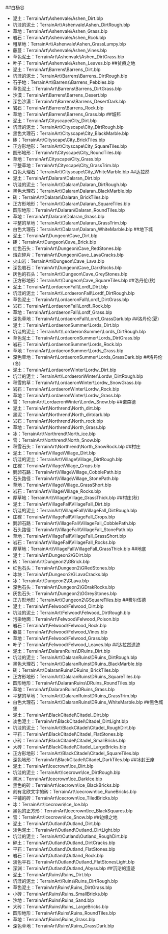##白杨谷
 * 泥土：TerrainArt\Ashenvale\Ashen_Dirt.blp
 * 坑洼的泥土：TerrainArt\Ashenvale\Ashen_DirtRough.blp
 * 草地：TerrainArt\Ashenvale\Ashen_Grass.blp
 * 岩石：TerrainArt\Ashenvale\Ashen_Rcok.blp
 * 粗草地：TerrainArt\Ashenvale\Ashen_GrassLumpy.blp
 * 藤蔓：TerrainArt\Ashenvale\Ashen_Vines.blp
 * 草色泥土：TerrainArt\Ashenvale\Ashen_DirtGrass.blp
 * 叶子：TerrainArt\Ashenvale\Ashen_Leaves.blp
##贫瘠之地
 * 泥土：TerrainArt\Barrens\Barrens_Dirt.blp
 * 坑洼的泥土：TerrainArt\Barrens\Barrens_DirtRough.blp
 * 石子地：TerrainArt\Barrens\Barrens_Pebbles.blp
 * 草色泥土：TerrainArt\Barrens\Barrens_DirtGrass.blp
 * 沙漠：TerrainArt\Barrens\Barrens_Desert.blp
 * 深色沙漠：TerrainArt\Barrens\Barrens_DesertDark.blp
 * 岩石：TerrainArt\Barrens\Barrens_Rock.blp
 * 草地：TerrainArt\Barrens\Barrens_Grass.blp
##城邦
 * 泥土：TerrainArt\Cityscape\City_Dirt.blp
 * 坑洼的泥土：TerrainArt\Cityscape\City_DirtRough.blp
 * 黑色大理石：TerrainArt\Cityscape\City_BlackMarble.blp
 * 砖：TerrainArt\Cityscape\City_BrickTiles.blp
 * 正方形地形：TerrainArt\Cityscape\City_SquareTiles.blp
 * 圆形地形：TerrainArt\Cityscape\City_RoundTiles.blp
 * 草地：TerrainArt\Cityscape\City_Grass.blp
 * 平整草地：TerrainArt\Cityscape\City_GrassTrim.blp
 * 白色大理石：TerrainArt\Cityscape\City_WhiteMarble.blp
##达拉然
 * 泥土：TerrainArt\Dalaran\Dalaran_Dirt.blp
 * 坑洼的泥土：TerrainArt\Dalaran\Dalaran_DirtRough.blp
 * 黑色大理石：TerrainArt\Dalaran\Dalaran_BlackMarble.blp
 * 砖：TerrainArt\Dalaran\Dalaran_BrickTiles.blp
 * 正方形地形：TerrainArt\Dalaran\Dalaran_SquareTiles.blp
 * 圆形地形：TerrainArt\Dalaran\Dalaran_RoundTiles.blp
 * 草地：TerrainArt\Dalaran\Dalaran_Grass.blp
 * 平整的草地：TerrainArt\Dalaran\Dalaran_GrassTrim.blp
 * 白色大理石：TerrainArt\Dalaran\Dalaran_WhiteMarble.blp
##地下城
 * 泥土：TerrainArt\Dungeon\Cave_Dirt.blp
 * 砖：TerrainArt\Dungeon\Cave_Brick.blp
 * 红色石头：TerrainArt\Dungeon\Cave_RedStones.blp
 * 熔岩碎片：TerrainArt\Dungeon\Cave_LavaCracks.blp
 * 火山岩：TerrainArt\Dungeon\Cave_Lava.blp
 * 深色岩石：TerrainArt\Dungeon\Cave_DarkRocks.blp
 * 灰色的石头：TerrainArt\Dungeon\Cave_GreyStones.blp
 * 正方形地形：TerrainArt\Dungeon\Cave_SquareTiles.blp
##洛丹伦(秋)
 * 泥土：TerrainArt\LordaeronFall\Lordf_Dirt.blp
 * 坑洼的泥土：TerrainArt\LordaeronFall\Lordf_DirtRough.blp
 * 草色泥土：TerrainArt\LordaeronFall\Lordf_DirtGrass.blp
 * 岩石：TerrainArt\LordaeronFall\Lordf_Rock.blp
 * 草地：TerrainArt\LordaeronFall\Lordf_Grass.blp
 * 深色草地：TerrainArt\LordaeronFall\Lordf_GrassDark.blp
##洛丹伦(夏)
 * 泥土：TerrainArt\LordaeronSummer\Lords_Dirt.blp
 * 坑洼的泥土：TerrainArt\LordaeronSummer\Lords_DirtRough.blp
 * 草色泥土：TerrainArt\LordaeronSummer\Lords_DirtGrass.blp
 * 岩石：TerrainArt\LordaeronSummer\Lords_Rock.blp
 * 草地：TerrainArt\LordaeronSummer\Lords_Grass.blp
 * 深色草地：TerrainArt\LordaeronSummer\Lords_GrassDark.blp
##洛丹伦(冬)
 * 泥土：TerrainArt\LordaeronWinter\Lordw_Dirt.blp
 * 坑洼的泥土：TerrainArt\LordaeronWinter\Lordw_DirtRough.blp
 * 积雪的草：TerrainArt\LordaeronWinter\Lordw_SnowGrass.blp
 * 岩石：TerrainArt\LordaeronWinter\Lordw_Rock.blp
 * 草地：TerrainArt\LordaeronWinter\Lordw_Grass.blp
 * 雪：TerrainArt\LordaeronWinter\Lordw_Snow.blp
##诺森德
 * 泥土：TerrainArt\Northrend\North_dirt.blp
 * 黑泥：TerrainArt\Northrend\North_dirtdark.blp
 * 岩石：TerrainArt\Northrend\North_rock.blp
 * 草地：TerrainArt\Northrend\North_Grass.blp
 * 冰：TerrainArt\Northrend\North_ice.blp
 * 雪：TerrainArt\Northrend\North_Snow.blp
 * 积雪石头：TerrainArt\Northrend\North_SnowRock.blp
##村庄
 * 泥土：TerrainArt\Village\Village_Dirt.blp
 * 坑洼的泥土：TerrainArt\Village\Village_DirtRough.blp
 * 庄稼：TerrainArt\Village\Village_Crops.blp
 * 鹅卵石路：TerrainArt\Village\Village_CobblePath.blp
 * 石头路径：TerrainArt\Village\Village_StonePath.blp
 * 草地：TerrainArt\Village\Village_GrassShort.blp
 * 岩石：TerrainArt\Village\Village_Rocks.blp
 * 厚草地：TerrainArt\Village\Village_GrassThick.blp
##村庄(秋)
 * 泥土：TerrainArt\VillageFall\VillageFall_Dirt.blp
 * 坑洼的泥土：TerrainArt\VillageFall\VillageFall_DirtRough.blp
 * 庄稼：TerrainArt\VillageFall\VillageFall_Crops.blp
 * 鹅卵石路：TerrainArt\VillageFall\VillageFall_CobblePath.blp
 * 石头路径：TerrainArt\VillageFall\VillageFall_StonePath.blp
 * 草地：TerrainArt\VillageFall\VillageFall_GrassShort.blp
 * 岩石：TerrainArt\VillageFall\VillageFall_Rocks.blp
 * 厚草地：TerrainArt\VillageFall\VillageFall_GrassThick.blp
##地底
 * 泥土：TerrainArt\Dungeon2\GDirt.blp
 * 砖：TerrainArt\Dungeon2\GBrick.blp
 * 红色石头：TerrainArt\Dungeon2\GRedStones.blp
 * 冰块：TerrainArt\Dungeon2\GLavaCracks.blp
 * 冰：TerrainArt\Dungeon2\GLava.blp
 * 深色石头：TerrainArt\Dungeon2\GDrakRocks.blp
 * 灰色石头：TerrainArt\Dungeon2\GGreyStones.blp
 * 正方形地形：TerrainArt\Dungeon2\GSquareTiles.blp
##费尔伍德
 * 泥土：TerrainArt\Felwood\Felwood_Dirt.blp
 * 坑洼的泥土：TerrainArt\Felwood\Felwood_DirtRough.blp
 * 污染地面：TerrainArt\Felwood\Felwood_Poison.blp
 * 岩石：TerrainArt\Felwood\Felwood_Rock.blp
 * 藤蔓：TerrainArt\Felwood\Felwood_Vines.blp
 * 草地：TerrainArt\Felwood\Felwood_Grass.blp
 * 叶子：TerrainArt\Felwood\Felwood_Leaves.blp
##达拉然遗迹
 * 泥土：TerrainArt\DalaranRuins\DRuins_Dirt.blp
 * 坑洼的泥土：TerrainArt\DalaranRuins\DRuins_DirtRough.blp
 * 黑色大理石：TerrainArt\DalaranRuins\DRuins_BlackMarble.blp
 * 砖：TerrainArt\DalaranRuins\DRuins_BrickTiles.blp
 * 正方形地形：TerrainArt\DalaranRuins\DRuins_SquareTiles.blp
 * 圆形地形：TerrainArt\DalaranRuins\DRuins_RoundTiles.blp
 * 草地：TerrainArt\DalaranRuins\DRuins_Grass.blp
 * 平整的草地：TerrainArt\DalaranRuins\DRuins_GrassTrim.blp
 * 白色大理石：TerrainArt\DalaranRuins\DRuins_WhiteMarble.blp
##黑色城堡
 * 泥土：TerrainArt\BlackCitadel\Citadel_Dirt.blp
 * 淡色泥土：TerrainArt\BlackCitadel\Citadel_DirtLight.blp
 * 坑洼的泥土：TerrainArt\BlackCitadel\Citadel_RoughDirt.blp
 * 平石：TerrainArt\BlackCitadel\Citadel_FlatStones.blp
 * 小砖：TerrainArt\BlackCitadel\Citadel_SmallBricks.blp
 * 大砖：TerrainArt\BlackCitadel\Citadel_LargeBricks.blp
 * 正方形地形：TerrainArt\BlackCitadel\Citadel_SquareTiles.blp
 * 深色地形：TerrainArt\BlackCitadel\Citadel_DarkTiles.blp
##冰封王座
 * 泥土：TerrainArt\Icecrown\Ice_Dirt.blp
 * 坑洼的泥土：TerrainArt\Icecrown\Ice_DirtRough.blp
 * 黑冰：TerrainArt\Icecrown\Ice_DarkIce.blp
 * 黑色的砖：TerrainArt\Icecrown\Ice_BlackBricks.blp
 * 刻有北欧文字的砖：TerrainArt\Icecrown\Ice_RuneBricks.blp
 * 平铺的砖：TerrainArt\Icecrown\Ice_TiledBricks.blp
 * 冰：TerrainArt\Icecrown\Ice_Ice.blp
 * 黑色的正方形：TerrainArt\Icecrown\Ice_BlackSquares.blp
 * 雪：TerrainArt\Icecrown\Ice_Snow.blp
##边缘之地
 * 泥土：TerrainArt\Outland\Outland_Dirt.blp
 * 淡色泥土：TerrainArt\Outland\Outland_DirtLight.blp
 * 坑洼的泥土：TerrainArt\Outland\Outland_RoughDirt.blp
 * 碎土：TerrainArt\Outland\Outland_DirtCracks.blp
 * 平石：TerrainArt\Outland\Outland_FlatStones.blp
 * 岩石：TerrainArt\Outland\Outland_Rock.blp
 * 淡色平石：TerrainArt\Outland\Outland_FlatStonesLight.blp
 * 深渊：TerrainArt\Outland\Outland_Abyss.blp
##沉沦的遗迹
 * 泥土：TerrainArt\Ruins\Ruins_Dirt.blp
 * 坑洼的泥土：TerrainArt\Ruins\Ruins_DirtRough.blp
 * 草色泥土：TerrainArt\Ruins\Ruins_DirtGrass.blp
 * 小砖：TerrainArt\Ruins\Ruins_SmallBricks.blp
 * 沙地：TerrainArt\Ruins\Ruins_Sand.blp
 * 大砖：TerrainArt\Ruins\Ruins_LargeBricks.blp
 * 圆形地形：TerrainArt\Ruins\Ruins_RoundTiles.blp
 * 草地：TerrainArt\Ruins\Ruins_Grass.blp
 * 深色草地：TerrainArt\Ruins\Ruins_GrassDark.blp